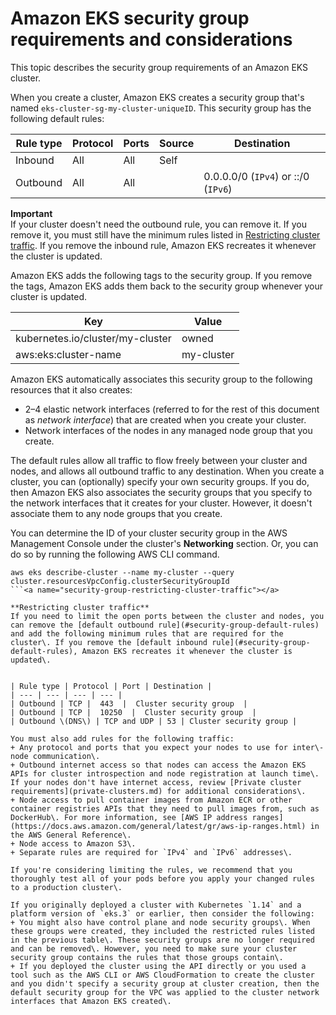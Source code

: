 # Amazon EKS security group requirements and considerations<a name="sec-group-reqs"></a>

This topic describes the security group requirements of an Amazon EKS cluster\.<a name="security-group-default-rules"></a>

When you create a cluster, Amazon EKS creates a security group that's named `eks-cluster-sg-my-cluster-uniqueID`\. This security group has the following default rules:


| Rule type | Protocol | Ports | Source | Destination | 
| --- | --- | --- | --- | --- | 
|  Inbound  |  All  |  All  | Self  |  | 
|  Outbound  |  All  |  All  |  |  0\.0\.0\.0/0 \(`IPv4`\) or ::/0 \(`IPv6`\)  | 

**Important**  
If your cluster doesn't need the outbound rule, you can remove it\. If you remove it, you must still have the minimum rules listed in [Restricting cluster traffic](#security-group-restricting-cluster-traffic)\. If you remove the inbound rule, Amazon EKS recreates it whenever the cluster is updated\.

Amazon EKS adds the following tags to the security group\. If you remove the tags, Amazon EKS adds them back to the security group whenever your cluster is updated\.


| Key | Value | 
| --- | --- | 
| kubernetes\.io/cluster/my\-cluster | owned | 
| aws:eks:cluster\-name | my\-cluster | 

Amazon EKS automatically associates this security group to the following resources that it also creates:
+ 2–4 elastic network interfaces \(referred to for the rest of this document as *network interface*\) that are created when you create your cluster\.
+ Network interfaces of the nodes in any managed node group that you create\.

The default rules allow all traffic to flow freely between your cluster and nodes, and allows all outbound traffic to any destination\. When you create a cluster, you can \(optionally\) specify your own security groups\. If you do, then Amazon EKS also associates the security groups that you specify to the network interfaces that it creates for your cluster\. However, it doesn't associate them to any node groups that you create\.

You can determine the ID of your cluster security group in the AWS Management Console under the cluster's **Networking** section\. Or, you can do so by running the following AWS CLI command\.

```
aws eks describe-cluster --name my-cluster --query cluster.resourcesVpcConfig.clusterSecurityGroupId
```<a name="security-group-restricting-cluster-traffic"></a>

**Restricting cluster traffic**  
If you need to limit the open ports between the cluster and nodes, you can remove the [default outbound rule](#security-group-default-rules) and add the following minimum rules that are required for the cluster\. If you remove the [default inbound rule](#security-group-default-rules), Amazon EKS recreates it whenever the cluster is updated\.


| Rule type | Protocol | Port | Destination | 
| --- | --- | --- | --- | 
| Outbound | TCP |  443  |  Cluster security group  | 
| Outbound | TCP |  10250  |  Cluster security group  | 
| Outbound \(DNS\) | TCP and UDP | 53 | Cluster security group | 

You must also add rules for the following traffic:
+ Any protocol and ports that you expect your nodes to use for inter\-node communication\.
+ Outbound internet access so that nodes can access the Amazon EKS APIs for cluster introspection and node registration at launch time\. If your nodes don't have internet access, review [Private cluster requirements](private-clusters.md) for additional considerations\.
+ Node access to pull container images from Amazon ECR or other container registries APIs that they need to pull images from, such as DockerHub\. For more information, see [AWS IP address ranges](https://docs.aws.amazon.com/general/latest/gr/aws-ip-ranges.html) in the AWS General Reference\.
+ Node access to Amazon S3\.
+ Separate rules are required for `IPv4` and `IPv6` addresses\.

If you're considering limiting the rules, we recommend that you thoroughly test all of your pods before you apply your changed rules to a production cluster\.

If you originally deployed a cluster with Kubernetes `1.14` and a platform version of `eks.3` or earlier, then consider the following:
+ You might also have control plane and node security groups\. When these groups were created, they included the restricted rules listed in the previous table\. These security groups are no longer required and can be removed\. However, you need to make sure your cluster security group contains the rules that those groups contain\.
+ If you deployed the cluster using the API directly or you used a tool such as the AWS CLI or AWS CloudFormation to create the cluster and you didn't specify a security group at cluster creation, then the default security group for the VPC was applied to the cluster network interfaces that Amazon EKS created\.
